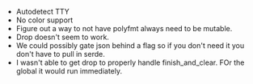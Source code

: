 - Autodetect TTY
- No color support
- Figure out a way to not have polyfmt always need to be mutable.
- Drop doesn't seem to work.
- We could possibly gate json behind a flag so if you don't need it you don't have to pull in serde.
- I wasn't able to get drop to properly handle finish_and_clear. FOr the global it would run immediately.
